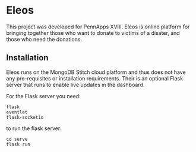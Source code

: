 # Eleos

This project was developed for PennApps XVIII. Eleos is online platform for bringing together those who want to donate to victims of a disater, and those who need the donations.

## Installation
Eleos runs on the MongoDB Stitch cloud platform and thus does not have any pre-requisites or installation requirements. Their is an optional Flask server that runs to enable live updates in the dashboard.

For the Flask server you need:
```
flask
eventlet
flask-socketio
```

to run the flask server:
```
cd serve
flask run
```
